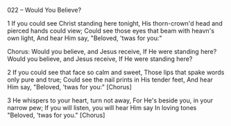 022 – Would You Believe?


1
If you could see Christ standing here tonight,
His thorn-crown'd head and pierced hands could view;
Could see those eyes that beam with heavn's own light,
And hear Him say, "Beloved, 'twas for you:"

Chorus:
Would you believe, and Jesus receive,
If He were standing here?
Would you believe, and Jesus receive,
If He were standing here?

2
If you could see that face so calm and sweet,
Those lips that spake words only pure and true;
Could see the nail prints in His tender feet,
And hear Him say, "Beloved, 'twas for you:"  [Chorus]

3
He whispers to your heart, turn not away,
For He's beside you, in your narrow pew;
If you will listen, you will hear Him say 
In loving tones "Beloved, 'twas for you."  [Chorus]
